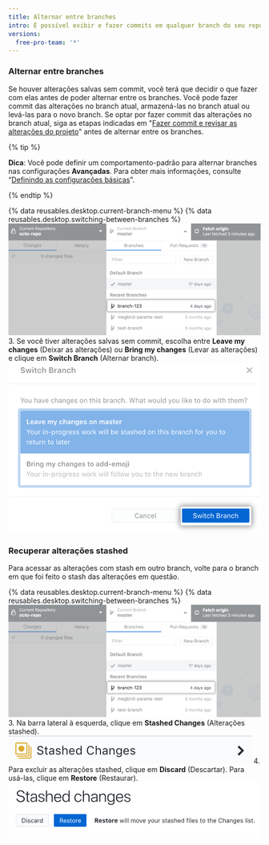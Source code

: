 ```yaml
---
title: Alternar entre branches
intro: É possível exibir e fazer commits em qualquer branch do seu repositório.
versions:
  free-pro-team: '*'
---
```


### Alternar entre branches
Se houver alterações salvas sem commit, você terá que decidir o que fazer com elas antes de poder alternar entre os branches. Você pode fazer commit das alterações no branch atual, armazená-las no branch atual ou levá-las para o novo branch. Se optar por fazer commit das alterações no branch atual, siga as etapas indicadas em "[Fazer commit e revisar as alterações do projeto](/desktop/contributing-to-projects/committing-and-reviewing-changes-to-your-project)" antes de alternar entre os branches.

{% tip %}

**Dica**: Você pode definir um comportamento-padrão para alternar branches nas configurações **Avançadas**. Para obter mais informações, consulte “[Definindo as configurações básicas](/desktop/getting-started-with-github-desktop/configuring-basic-settings)".

{% endtip %}

{% data reusables.desktop.current-branch-menu %}
{% data reusables.desktop.switching-between-branches %}
  ![Lista de branches no repositório](/assets/images/help/desktop/click-branch-in-drop-down-mac.png)
3. Se você tiver alterações salvas sem commit, escolha entre **Leave my changes** (Deixar as alterações) ou **Bring my changes** (Levar as alterações) e clique em **Switch Branch** (Alternar branch). ![Alternar branch com opções de alteração](/assets/images/help/desktop/stash-changes-options.png)

### Recuperar alterações stashed
Para acessar as alterações com stash em outro branch, volte para o branch em que foi feito o stash das alterações em questão.

{% data reusables.desktop.current-branch-menu %}
{% data reusables.desktop.switching-between-branches %}
  ![Lista de branches no repositório](/assets/images/help/desktop/click-branch-in-drop-down-mac.png)
3. Na barra lateral à esquerda, clique em **Stashed Changes** (Alterações stashed). ![Opção Stashed Changes (Alterações stashed)](/assets/images/help/desktop/stashed-changes.png)
4. Para excluir as alterações stashed, clique em **Discard** (Descartar). Para usá-las, clique em **Restore** (Restaurar). ![Descartar ou restaurar alterações stashed](/assets/images/help/desktop/discard-restore-stash-buttons.png)
